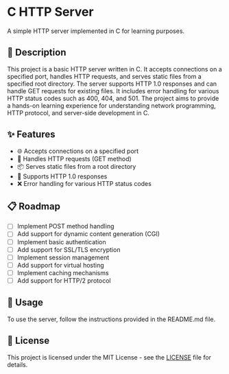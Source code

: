 # C HTTP Server

A simple HTTP server implemented in C for learning purposes.

## 🚀 Description

This project is a basic HTTP server written in C. It accepts connections on a specified port, handles HTTP requests, and serves static files from a specified root directory. The server supports HTTP 1.0 responses and can handle GET requests for existing files. It includes error handling for various HTTP status codes such as 400, 404, and 501. The project aims to provide a hands-on learning experience for understanding network programming, HTTP protocol, and server-side development in C.

## ✨ Features

- 🌐 Accepts connections on a specified port
- 📡 Handles HTTP requests (GET method)
- 📦 Serves static files from a root directory
- 🔄 Supports HTTP 1.0 responses
- ❌ Error handling for various HTTP status codes

## 📋 Roadmap

- [ ] Implement POST method handling
- [ ] Add support for dynamic content generation (CGI)
- [ ] Implement basic authentication
- [ ] Add support for SSL/TLS encryption
- [ ] Implement session management
- [ ] Add support for virtual hosting
- [ ] Implement caching mechanisms
- [ ] Add support for HTTP/2 protocol

## 🔧 Usage

To use the server, follow the instructions provided in the README.md file.

## 📄 License

This project is licensed under the MIT License - see the [LICENSE](LICENSE) file for details. 